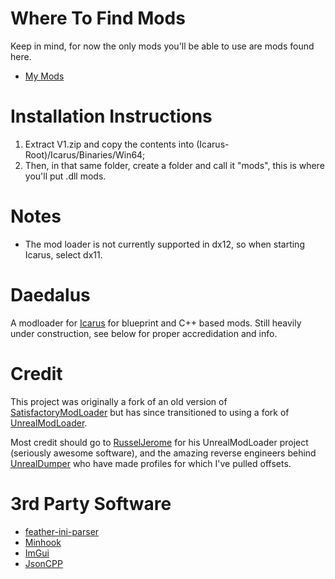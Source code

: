 # Where To Find Mods
Keep in mind, for now the only mods you'll be able to use are mods found here.
  * [My Mods](https://github.com/R3ap3r0fS0uls/Daedalus-Mods)
  
# Installation Instructions
1. Extract V1.zip and copy the contents into (Icarus-Root)/Icarus/Binaries/Win64;
2. Then, in that same folder, create a folder and call it "mods", this is where you'll put .dll mods.

# Notes
* The mod loader is not currently supported in dx12, so when starting Icarus, select dx11.

# Daedalus
A modloader for [Icarus](https://store.steampowered.com/app/1149460/ICARUS/) for blueprint and
C++ based mods. Still heavily under construction, see below for proper accredidation and info.

# Credit
This project was originally a fork of an old version of 
[SatisfactoryModLoader](https://github.com/satisfactorymodding/SatisfactoryModLoader) but has since
transitioned to using a fork of [UnrealModLoader](https://github.com/RussellJerome/UnrealModLoader).

Most credit should go to [RusselJerome](https://github.com/RussellJerome) for his UnrealModLoader project
(seriously awesome software), and the amazing reverse engineers behind [UnrealDumper](https://github.com/guttir14/UnrealDumper-4.25)
who have made profiles for which I've pulled offsets.

# 3rd Party Software
  * [feather-ini-parser](https://github.com/Turbine1991/cpp-feather-ini-parser)
  * [Minhook](https://github.com/TsudaKageyu/minhook)
  * [ImGui](https://github.com/ocornut/imgui)
  * [JsonCPP](https://jsoncpp.docsforge.com)
